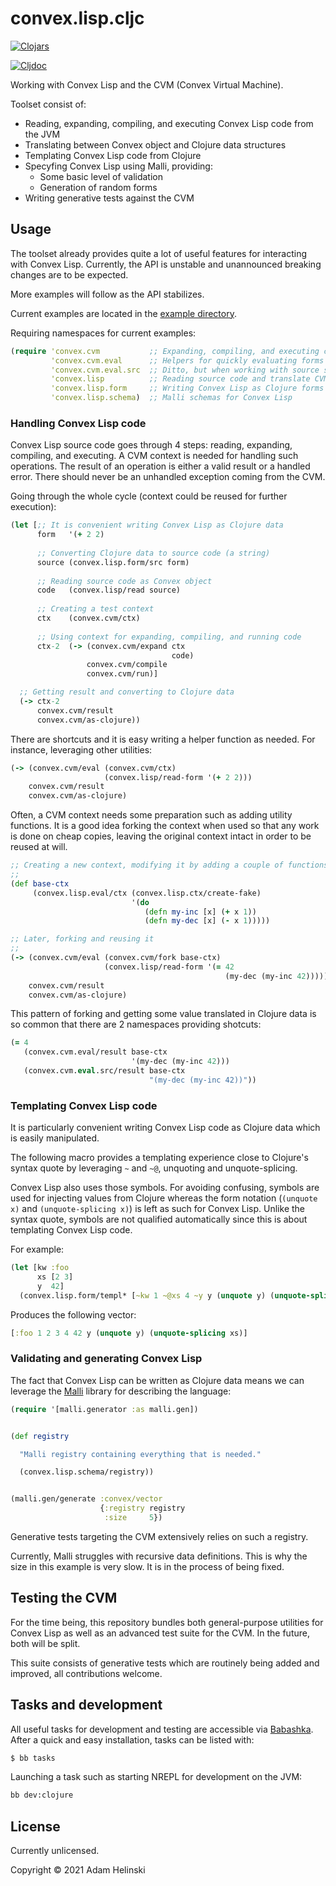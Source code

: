 # convex.lisp.cljc

[![Clojars](https://img.shields.io/clojars/v/helins/convex.lisp.cljc.svg)](https://clojars.org/helins/convex.lisp.cljc)

[![Cljdoc](https://cljdoc.org/badge/helins/convex.lisp.cljc)](https://cljdoc.org/d/helins/convex.lisp.cljc)

Working with Convex Lisp and the CVM (Convex Virtual Machine).

Toolset consist of:

- Reading, expanding, compiling, and executing Convex Lisp code from the JVM
- Translating between Convex object and Clojure data structures
- Templating Convex Lisp code from Clojure
- Specyfing Convex Lisp using Malli, providing:
    - Some basic level of validation
    - Generation of random forms
- Writing generative tests against the CVM


## Usage

The toolset already provides quite a lot of useful features for interacting with Convex Lisp. Currently, the API is unstable and unannounced breaking changes are to be expected.

More examples will follow as the API stabilizes.

Current examples are located in the [example directory](../main/src/example/convex/lisp/example).

Requiring namespaces for current examples:

```clojure
(require 'convex.cvm           ;; Expanding, compiling, and executing code on the CVM
         'convex.cvm.eval      ;; Helpers for quickly evaluating forms (dev + tests)
         'convex.cvm.eval.src  ;; Ditto, but when working with source strings
         'convex.lisp          ;; Reading source code and translate CVM objects to Clojure data
         'convex.lisp.form     ;; Writing Convex Lisp as Clojure forms
         'convex.lisp.schema)  ;; Malli schemas for Convex Lisp
```

### Handling Convex Lisp code

Convex Lisp source code goes through 4 steps: reading, expanding, compiling, and executing. A CVM context is needed for handling such operations. The result of an operation is either a valid result or a handled error. There should never be an unhandled exception coming from the CVM.

Going through the whole cycle (context could be reused for further execution):

```clojure
(let [;; It is convenient writing Convex Lisp as Clojure data
      form   '(+ 2 2)
      
      ;; Converting Clojure data to source code (a string)
      source (convex.lisp.form/src form)
      
      ;; Reading source code as Convex object
      code   (convex.lisp/read source)
      
      ;; Creating a test context
      ctx    (convex.cvm/ctx)
      
      ;; Using context for expanding, compiling, and running code
      ctx-2  (-> (convex.cvm/expand ctx
                                    code)
                 convex.cvm/compile
                 convex.cvm/run)]

  ;; Getting result and converting to Clojure data
  (-> ctx-2
      convex.cvm/result
      convex.cvm/as-clojure))
```

There are shortcuts and it is easy writing a helper function as needed. For instance, leveraging other utilities:

```clojure
(-> (convex.cvm/eval (convex.cvm/ctx)
                     (convex.lisp/read-form '(+ 2 2)))
    convex.cvm/result
    convex.cvm/as-clojure)

```

Often, a CVM context needs some preparation such as adding utility functions. It is a good idea forking the context when used so that any work is done on cheap copies, leaving the original context intact in order to be reused at will.

```clojure
;; Creating a new context, modifying it by adding a couple of functions in the environment
;;
(def base-ctx
     (convex.lisp.eval/ctx (convex.lisp.ctx/create-fake)
                           '(do
                              (defn my-inc [x] (+ x 1))
                              (defn my-dec [x] (- x 1)))))

;; Later, forking and reusing it
;;
(-> (convex.cvm/eval (convex.cvm/fork base-ctx)
                     (convex.lisp/read-form '(= 42
                                                (my-dec (my-inc 42)))))
    convex.cvm/result
    convex.cvm/as-clojure)
```

This pattern of forking and getting some value translated in Clojure data is so common that there are 2 namespaces providing shotcuts:

```clojure
(= 4
   (convex.cvm.eval/result base-ctx
                           '(my-dec (my-inc 42)))
   (convex.cvm.eval.src/result base-ctx
                               "(my-dec (my-inc 42))"))
```


### Templating Convex Lisp code

It is particularly convenient writing Convex Lisp code as Clojure data which is easily manipulated.

The following macro provides a templating experience close to Clojure's syntax quote by leveraging `~` and `~@`, unquoting and unquote-splicing.

Convex Lisp also uses those symbols. For avoiding confusing, symbols are used for injecting values from Clojure whereas the form notation (`(unquote x)` and `(unquote-splicing x)`) is left as such for Convex Lisp. Unlike the syntax quote, symbols are not qualified automatically since this is about templating Convex Lisp code.

For example:

```clojure
(let [kw :foo
      xs [2 3]
      y  42]
  (convex.lisp.form/templ* [~kw 1 ~@xs 4 ~y y (unquote y) (unquote-splicing xs)]))
```

Produces the following vector:

```clojure
[:foo 1 2 3 4 42 y (unquote y) (unquote-splicing xs)]
```


### Validating and generating Convex Lisp

The fact that Convex Lisp can be written as Clojure data means we can leverage the [Malli](https://github.com/metosin/malli) library for describing the language:

```clojure
(require '[malli.generator :as malli.gen])


(def registry

  "Malli registry containing everything that is needed."

  (convex.lisp.schema/registry))


(malli.gen/generate :convex/vector
                    {:registry registry
                     :size     5})
```

Generative tests targeting the CVM extensively relies on such a registry.

Currently, Malli struggles with recursive data definitions. This is why the size in this example is very slow. It is in the process of being fixed.

## Testing the CVM

For the time being, this repository bundles both general-purpose utilities for Convex Lisp
as well as an advanced test suite for the CVM. In the future, both will be split.

This suite consists of generative tests which are routinely being added and improved, all contributions welcome.


## Tasks and development

All useful tasks for development and testing are accessible via [Babashka](https://github.com/babashka/babashka). After a quick and easy installation, tasks can be listed with:

```bash
$ bb tasks
```

Launching a task such as starting NREPL for development on the JVM:

```bash
bb dev:clojure
```


## License

Currently unlicensed.

Copyright © 2021 Adam Helinski
